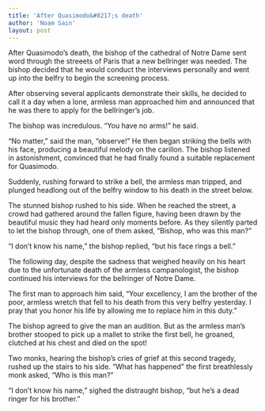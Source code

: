 ```yaml
---
title: 'After Quasimodo&#8217;s death'
author: 'Noam Sain'
layout: post
---
```


After Quasimodo’s death, the bishop of the cathedral of Notre Dame sent word through the streeets of Paris that a new bellringer was needed. The bishop decided that he would conduct the interviews personally and went up into the belfry to begin the screening process.  
  
After observing several applicants demonstrate their skills, he decided to call it a day when a lone, armless man approached him and announced that he was there to apply for the bellringer’s job.

The bishop was incredulous. “You have no arms!” he said.

“No matter,” said the man, “observe!” He then began striking the bells with his face, producing a beautiful melody on the carillon. The bishop listened in astonishment, convinced that he had finally found a suitable replacement for Quasimodo.

Suddenly, rushing forward to strike a bell, the armless man tripped, and plunged headlong out of the belfry window to his death in the street below.

The stunned bishop rushed to his side. When he reached the street, a crowd had gathered around the fallen figure, having been drawn by the beautiful music they had heard only moments before. As they silently parted to let the bishop through, one of them asked, “Bishop, who was this man?”

“I don’t know his name,” the bishop replied, “but his face rings a bell.”

The following day, despite the sadness that weighed heavily on his heart due to the unfortunate death of the armless campanologist, the bishop continued his interviews for the bellringer of Notre Dame.

The first man to approach him said, “Your excellency, I am the brother of the poor, armless wretch that fell to his death from this very belfry yesterday. I pray that you honor his life by allowing me to replace him in this duty.”

The bishop agreed to give the man an audition. But as the armless man’s brother stooped to pick up a mallet to strike the first bell, he groaned, clutched at his chest and died on the spot!

Two monks, hearing the bishop’s cries of grief at this second tragedy, rushed up the stairs to his side. “What has happened” the first breathlessly monk asked, “Who is this man?”

“I don’t know his name,” sighed the distraught bishop, “but he’s a dead ringer for his brother.”